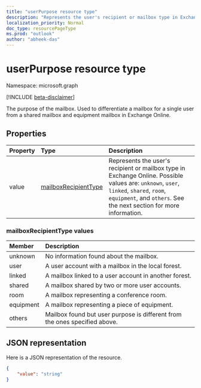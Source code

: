 ```yaml
---
title: "userPurpose resource type"
description: "Represents the user's recipient or mailbox type in Exchange Online."
localization_priority: Normal
doc_type: resourcePageType
ms.prod: "outlook"
author: "abheek-das"
---
```


# userPurpose resource type

Namespace: microsoft.graph

[!INCLUDE [beta-disclaimer](../../includes/beta-disclaimer.md)]

The purpose of the mailbox. Used to differentiate a mailbox for a single user from a shared mailbox and equipment mailbox in Exchange Online.


## Properties
|Property|Type|Description|
|:---------------|:--------|:----------|
|value|[mailboxRecipientType](#mailboxrecipienttype-values)|Represents the user's recipient or mailbox type in Exchange Online. Possible values are: `unknown`, `user`, `linked`, `shared`, `room`, `equipment`, and `others`. See the next section for more information.|

### mailboxRecipientType values
|Member|Description|
|:---------------|:--------|
|unknown|No information found about the mailbox.|
|user|A user account with a mailbox in the local forest.|
|linked|A mailbox linked to a user account in another forest.|
|shared|A mailbox shared by two or more user accounts.|
|room|A mailbox representing a conference room.|
|equipment|A mailbox representing a piece of equipment.|
|others|Mailbox found but user purpose is different from the ones specified above.|

## JSON representation

Here is a JSON representation of the resource.

<!-- {
  "blockType": "resource",
  "optionalProperties": [

  ],
  "@odata.type": "microsoft.graph.userPurpose"
}-->

```json
{
    "value": "string"
}

```

<!-- uuid: 8fcb5dbc-d5aa-4681-8e31-b001d5168d79
2015-10-25 14:57:30 UTC -->
<!--
{
  "type": "#page.annotation",
  "description": "userPurpose resource",
  "keywords": "",
  "section": "documentation",
  "tocPath": "",
  "suppressions": []
}
-->


